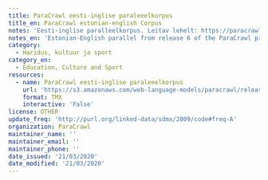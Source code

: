 ```yaml
---
title: ParaCrawl eesti-inglise paraleeelkorpus
title_en: ParaCrawl estonian-english Corpus
notes: 'Eesti-inglise paralleelkorpus. Leitav lehelt: https://paracrawl.eu/v6.'
notes_en: 'Estonian-English parallel from release 6 of the ParaCrawl project, specifically "Broader Web-Scale Provision of Parallel Corpora for European Languages". This version is filtered with BiCleaner with a threshold of 0.7 and introduces near-duplicate removal as well. Data was crawled from the web following robots.txt, as is standard practice. The crawl is not targeted to a particular domain, intending to provide broad coverage.'
category:
  - Haridus, kultuur ja sport
category_en:
  - Education, Culture and Sport
resources:
  - name: ParaCrawl eesti-inglise paraleeelkorpus
    url: 'https://s3.amazonaws.com/web-language-models/paracrawl/release6/en-et.tmx.gz'
    format: TMX
    interactive: 'False'
license: OTHER
update_freq: 'http://purl.org/linked-data/sdmx/2009/code#freq-A'
organization: ParaCrawl
maintainer_name: ''
maintainer_email: ''
maintainer_phone: ''
date_issued: '21/03/2020'
date_modified: '21/03/2020'
---
```

